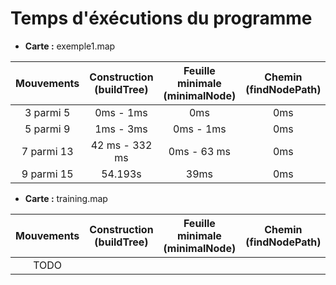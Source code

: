 # Temps d'éxécutions du programme

- **Carte :** exemple1.map

| Mouvements | Construction<br/>(buildTree) | Feuille minimale<br/>(minimalNode) | Chemin<br/>(findNodePath) | Guidage<br/>Complet |
|:----------:|:----------------------------:|:----------------------------------:|:-------------------------:|:-------------------:|
| 3 parmi 5  |          0ms - 1ms           |                0ms                 |            0ms            |        79ms         |
| 5 parmi 9  |          1ms - 3ms           |             0ms - 1ms              |            0ms            |        38ms         |
| 7 parmi 13 |        42 ms - 332 ms        |            0ms - 63 ms             |            0ms            |       1.666s        |
| 9 parmi 15 |           54.193s            |                39ms                |            0ms            |       55.213s       |

- **Carte :** training.map

| Mouvements | Construction<br/>(buildTree) | Feuille minimale<br/>(minimalNode) | Chemin<br/>(findNodePath) | Guidage<br/>Complet |
|:----------:|:----------------------------:|:----------------------------------:|:-------------------------:|:-------------------:|
|    TODO    |                              |                                    |                           |                     |


